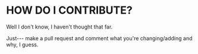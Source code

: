 # HOW DO I CONTRIBUTE?

Well I don't know, I haven't thought that far. 

Just--- make a pull request and comment what you're changing/adding and why, I guess.